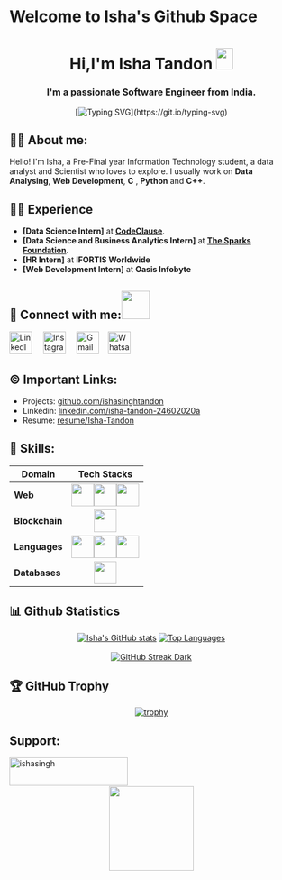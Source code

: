 # Welcome to Isha's Github Space


<h1 align = "center"> Hi,I'm Isha Tandon <img src="https://raw.githubusercontent.com/MartinHeinz/MartinHeinz/master/wave.gif" width="30px" height="38"></h1>
<h3 align="center">I'm a passionate Software Engineer from India.</h3>
<div align="center">

  [![Typing SVG](https://readme-typing-svg.demolab.com?font=Fira+Code&size=22&pause=200&color=F70000&center=true&vCenter=true&width=470&lines=Hey!+It's+ISHA+TANDON;I'm+a+Software+Developer.;%E2%9D%A4%EF%B8%8F+Data+Analyst+%7C+Web+Developer+%7C+Data+Scientist+%7C+Cpp+Programmer;)](https://git.io/typing-svg)
</div>
  
  
##  🙋‍♂️ About me:
Hello! I'm Isha, a Pre-Final year Information Technology student, a data analyst and Scientist who loves to explore.
I usually work on **Data Analysing**, **Web Development**, **C** , **Python** and **C++**.

##  👨‍💻 Experience
- **[Data Science Intern]** at **[CodeClause](https://internship.codeclause.com/)**. 
- **[Data Science and Business Analytics Intern]** at **[The Sparks Foundation](https://www.thesparksfoundationsingapore.org/)**.
- **[HR Intern]** at **IFORTIS Worldwide**
- **[Web Development Intern]** at **Oasis Infobyte**

  
## 🔗 Connect with me:<a href="https://gifyu.com/image/Zy2f"><img src="https://github.com/milaan9/milaan9/blob/main/Handshake.gif" width="50px"></a>
</h3> 
    <a href="https://www.linkedin.com/in/isha-tandon-24602020a/" target="_blank"><img alt="LinkedIn" width="40px" src="https://cdn-icons-png.flaticon.com/512/3536/3536505.png"></a> &nbsp&nbsp&nbsp
    <a href="https://www.instagram.com/isha.tandon_" target="_blank"><img alt="Instagram" width="40px" src="https://cdn-icons-png.flaticon.com/512/1384/1384063.png"></a> &nbsp&nbsp&nbsp
  <a href="mailto:ishasinghtandon@gmail.com" target="_blank"><img alt="Gmail" width="40px" src="https://cdn-icons-png.flaticon.com/512/5968/5968534.png"></a>&nbsp&nbsp&nbsp
    <a href="https://api.whatsapp.com/send/?phone=%2B917007747868&text&type=phone_number&app_absent=0" target="_blank"><img alt="Whatsapp" width="40px" src="https://cdn-icons-png.flaticon.com/512/5968/5968841.png"></a>   
</p> 


## ©️ Important Links:

- Projects: [github.com/ishasinghtandon](https://github.com/ishasinghtandon)
- Linkedin: [linkedin.com/isha-tandon-24602020a](https://linkedin.com/in/isha-tandon-24602020a)
- Resume: [resume/Isha-Tandon](https://drive.google.com/file/d/1DTJZqqV-57ZT1d7ZotMYYpYnzV9Ux9eI/view?usp=sharing)


## 🚀 Skills:
Domain | Tech Stacks
-------- | :-------:
**Web** | <img src="https://cdn-icons-png.flaticon.com/512/174/174854.png" width="40px"><img src="https://cdn-icons-png.flaticon.com/512/732/732190.png" width="40px"><img src="https://cdn-icons-png.flaticon.com/512/5968/5968292.png" width="40px">
**Blockchain** | <img src="https://cdn-icons-png.flaticon.com/512/4125/4125334.png" width="40px">
**Languages** | <img src="https://upload.wikimedia.org/wikipedia/commons/thumb/1/18/C_Programming_Language.svg/1200px-C_Programming_Language.svg.png" width="40px"><img src="https://cdn-icons-png.flaticon.com/512/5968/5968350.png" width="40px"><img src="https://cdn-icons-png.flaticon.com/512/6132/6132222.png" width="40px">
**Databases** | <img src="https://cdn-icons-png.flaticon.com/512/4726/4726022.png" width="40px">


    
##  📊 Github Statistics

<div align = "center">
  
  [![Isha's GitHub stats](https://github-readme-stats.vercel.app/api?username=ishasinghtandon&theme=radical)](https://github.com/ishasinghtandon/github-readme-stats)
  [![Top Languages](https://github-readme-stats.vercel.app/api/top-langs/?username=himanshu-03&theme=radical&line_height=15)](https://github.com/himashu-03/github-readme-stats)
  <br><br>
  [![GitHub Streak Dark](https://streak-stats.demolab.com?user=himanshu-03&theme=radical)](https://git.io/streak-stats)
</div>          

              
## 🏆 GitHub Trophy
<div align="center">
  
  [![trophy](https://github-profile-trophy.vercel.app/?username=himanshu-03&column=6&theme=radical)](https://github-profile-trophy.vercel.app/?username=himanshu-03&column=6)
</div>
  
## Support:</h3>
<p><a href="https://www.buymeacoffee.com/ishasingh"> <img align="left" src="https://cdn.buymeacoffee.com/buttons/v2/default-yellow.png" height="50" width="210" alt="ishasingh" /></a></p><br><br>
<br>
<div align = "center">

  <img src = "https://komarev.com/ghpvc/?username=himanshu-03&color=red&style=flat-square" width=150px>
</div>
